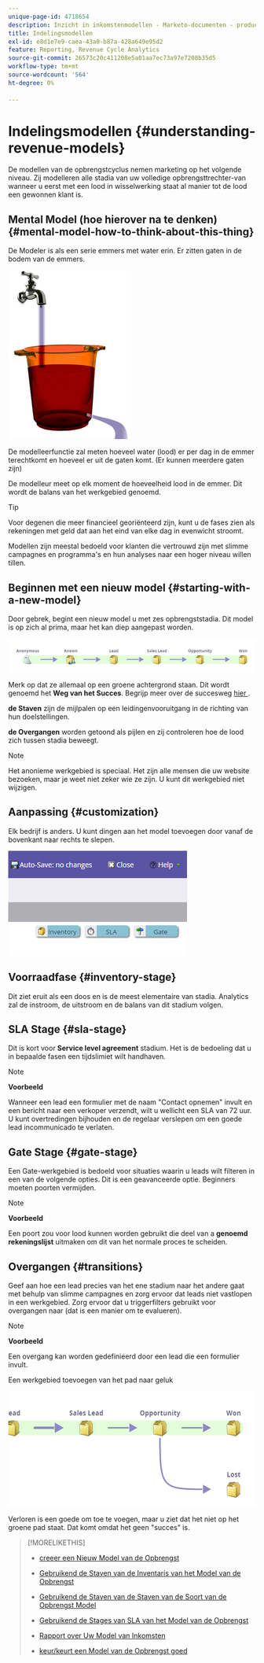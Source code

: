 ```yaml
---
unique-page-id: 4718654
description: Inzicht in inkomstenmodellen - Marketo-documenten - productdocumentatie
title: Indelingsmodellen
exl-id: e8d1e7e9-caea-43a0-b87a-428a649e95d2
feature: Reporting, Revenue Cycle Analytics
source-git-commit: 26573c20c411208e5a01aa7ec73a97e7208b35d5
workflow-type: tm+mt
source-wordcount: '564'
ht-degree: 0%

---
```


# Indelingsmodellen {#understanding-revenue-models}

De modellen van de opbrengstcyclus nemen marketing op het volgende niveau. Zij modelleren alle stadia van uw volledige opbrengsttrechter-van wanneer u eerst met een lood in wisselwerking staat al manier tot de lood een gewonnen klant is.

## Mental Model (hoe hierover na te denken) {#mental-model-how-to-think-about-this-thing}

De Modeler is als een serie emmers met water erin. Er zitten gaten in de bodem van de emmers.

![](assets/image2015-6-12-10-3a14-3a4.png)

De modelleerfunctie zal meten hoeveel water (lood) er per dag in de emmer terechtkomt en hoeveel er uit de gaten komt. (Er kunnen meerdere gaten zijn)

De modelleur meet op elk moment de hoeveelheid lood in de emmer. Dit wordt de balans van het werkgebied genoemd.

>[!TIP]
>
>Voor degenen die meer financieel georiënteerd zijn, kunt u de fases zien als rekeningen met geld dat aan het eind van elke dag in evenwicht stroomt.

Modellen zijn meestal bedoeld voor klanten die vertrouwd zijn met slimme campagnes en programma&#39;s en hun analyses naar een hoger niveau willen tillen.

## Beginnen met een nieuw model {#starting-with-a-new-model}

Door gebrek, begint een nieuw model u met zes opbrengststadia. Dit model is op zich al prima, maar het kan diep aangepast worden.

![](assets/image2015-6-12-9-3a43-3a11.png)

Merk op dat ze allemaal op een groene achtergrond staan. Dit wordt genoemd het **Weg van het Succes**. Begrijp meer over de succesweg [ hier ](/help/marketo/product-docs/reporting/revenue-cycle-analytics/revenue-cycle-models/understanding-revenue-model-success-path.md).

**de Staven** zijn de mijlpalen op een leidingenvooruitgang in de richting van hun doelstellingen.

**de Overgangen** worden getoond als pijlen en zij controleren hoe de lood zich tussen stadia beweegt.

>[!NOTE]
>
>Het anonieme werkgebied is speciaal. Het zijn alle mensen die uw website bezoeken, maar je weet niet zeker wie ze zijn. U kunt dit werkgebied niet wijzigen.

## Aanpassing {#customization}

Elk bedrijf is anders. U kunt dingen aan het model toevoegen door vanaf de bovenkant naar rechts te slepen.

![](assets/image2015-6-12-9-3a45-3a36.png)

## Voorraadfase {#inventory-stage}

Dit ziet eruit als een doos en is de meest elementaire van stadia. Analytics zal de instroom, de uitstroom en de balans van dit stadium volgen.

## SLA Stage {#sla-stage}

Dit is kort voor **Service level agreement** stadium. Het is de bedoeling dat u in bepaalde fasen een tijdslimiet wilt handhaven.

>[!NOTE]
>
>**Voorbeeld**
>
>Wanneer een lead een formulier met de naam &quot;Contact opnemen&quot; invult en een bericht naar een verkoper verzendt, wilt u wellicht een SLA van 72 uur. U kunt overtredingen bijhouden en de regelaar verslepen om een goede lead incommunicado te verlaten.

## Gate Stage {#gate-stage}

Een Gate-werkgebied is bedoeld voor situaties waarin u leads wilt filteren in een van de volgende opties. Dit is een geavanceerde optie. Beginners moeten poorten vermijden.

>[!NOTE]
>
>**Voorbeeld**
>
>Een poort zou voor lood kunnen worden gebruikt die deel van a **genoemd rekeningslijst** uitmaken om dit van het normale proces te scheiden.

## Overgangen {#transitions}

Geef aan hoe een lead precies van het ene stadium naar het andere gaat met behulp van slimme campagnes en zorg ervoor dat leads niet vastlopen in een werkgebied. Zorg ervoor dat u triggerfilters gebruikt voor overgangen naar (dat is een manier om te evalueren).

>[!NOTE]
>
>**Voorbeeld**
>
>Een overgang kan worden gedefinieerd door een lead die een formulier invult.

Een werkgebied toevoegen van het pad naar geluk

![](assets/image2015-6-12-10-3a10-3a26.png)

Verloren is een goede om toe te voegen, maar u ziet dat het niet op het groene pad staat. Dat komt omdat het geen &quot;succes&quot; is.

>[!MORELIKETHIS]
>
>* [ creeer een Nieuw Model van de Opbrengst ](/help/marketo/product-docs/reporting/revenue-cycle-analytics/revenue-cycle-models/create-a-new-revenue-model.md)
>
>* [ Gebruikend de Staven van de Inventaris van het Model van de Opbrengst ](/help/marketo/product-docs/reporting/revenue-cycle-analytics/revenue-cycle-models/using-revenue-model-inventory-stages.md)
>
>* [ Gebruikend de Staven van de Staven van de Soort van de Opbrengst Model ](/help/marketo/product-docs/reporting/revenue-cycle-analytics/revenue-cycle-models/using-revenue-model-gate-stages.md)
>
>* [ Gebruikend de Stages van SLA van het Model van de Opbrengst ](/help/marketo/product-docs/reporting/revenue-cycle-analytics/revenue-cycle-models/using-revenue-model-sla-stages.md)
>
>* [ Rapport over Uw Model van Inkomsten ](/help/marketo/product-docs/reporting/revenue-cycle-analytics/revenue-cycle-models/report-on-your-revenue-model.md)
>
>* [ keur/keurt een Model van de Opbrengst goed ](/help/marketo/product-docs/reporting/revenue-cycle-analytics/revenue-cycle-models/approve-unapprove-a-revenue-model.md)
